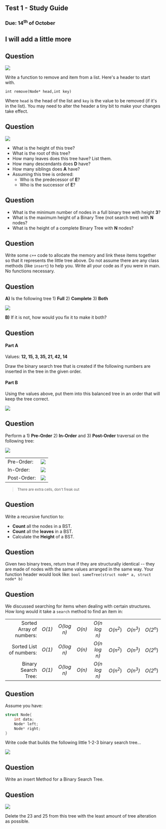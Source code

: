 ## Test 1 - Study Guide
### Due: 14<sup>th</sup> of October

## I will add a little more

## Question

<img src="https://cs.msutexas.edu/~griffin/zcloud/zcloud-files/3013.test.1.7.png">

Write a function to remove and item from a list. Here's a header to start with.  

`int remove(Node* head,int key)`

Where `head` is the head of the list and `key` is the value to be removed (if it's in the list).
You may need to alter the header a tiny bit to make your changes take effect.

## Question

<img src="https://cs.msutexas.edu/~griffin/zcloud/zcloud-files/3013.test.1.5.png">

- What is the height of this tree?
- What is the root of this tree?
- How many leaves does this tree have? List them.
- How many descendants does **D** have?
- How many siblings does  **A** have?
- Assuming this tree is ordered: 
	- Who is the predecessor of **E**?
	- Who is the successor of **E**?

## Question

- What is the minimum number of nodes in a full binary tree with height **3**?
- What is the maximum height of a Binary Tree (not search tree) with **N** nodes?
- What is the height of a complete Binary Tree  with **N** nodes?

## Question

Write some `c++` code to allocate the memory and link these items together so that it represents the little tree above. Do not assume there are any class methods (like `insert`) to help you. Write all your code as if you were in main. No functions necessary.

## Question

**A)** Is the following tree 1) **Full** 2) **Complete** 3) **Both** 

<img src="https://cs.msutexas.edu/~griffin/zcloud/zcloud-files/3013.test.1.2.png">

**B)** If it is not, how would you fix it to make it both?

## Question

#### Part A
Values: **12,  15,  3,  35,  21,  42,  14**

Draw the binary search tree that is created if the following numbers are inserted in the tree in the given order. 

#### Part B

Using the values above, put them into this balanced tree in an order that will keep the tree correct.

<img src="https://cs.msutexas.edu/~griffin/zcloud/zcloud-files/3013.test.1.6.png">

## Question

Perform a 1) **Pre-Order** 2) **In-Order** and 3) **Post-Order** traversal on the following tree:

<img src="https://cs.msutexas.edu/~griffin/zcloud/zcloud-files/3013.test.1.3.png">

|        |      |
|:----|:---|
|Pre-Order: | <img src="https://cs.msutexas.edu/~griffin/zcloud/zcloud-files/3013.test.1.4.png"> |
| In-Order: |<img src="https://cs.msutexas.edu/~griffin/zcloud/zcloud-files/3013.test.1.4.png"> |
| Post-Order: | <img src="https://cs.msutexas.edu/~griffin/zcloud/zcloud-files/3013.test.1.4.png"> |
><sup> There are extra cells, don't freak out</sup>

## Question

Write a recursive function to:

- **Count** all the nodes in a BST.
- **Count** all the **leaves** in a BST.
- Calculate the **Height** of a BST.

## Question

Given two binary trees, return true if they are structurally identical -- they are made of nodes with the same values arranged in the same way. Your function header would look like: `bool sameTree(struct node* a, struct node* b) `

## Question

We discussed searching for items when dealing with certain structures. How long would it take a `search` method to  find an item in:

|         |       |      |     |      |     |       |      |
|----:|:----:|:----:|:----:|:----:|:----:|:----:|:----:|
| Sorted Array of numbers: |  *O(1)* | *O(log n)* | *O(n)* | *O(n log n)* | *O(n*<sup>*2*</sup>) | *O(n*<sup>*3*</sup>*)* | *O(2*<sup>*n*</sup>)|
Sorted List of numbers:|  *O(1)* | *O(log n)* | *O(n)* | *O(n log n)* | *O(n*<sup>*2*</sup>) | *O(n*<sup>*3*</sup>*)* | *O(2*<sup>*n*</sup>)|
Binary Search Tree: |  *O(1)* | *O(log n)* | *O(n)* | *O(n log n)* | *O(n*<sup>*2*</sup>)| *O(n*<sup>*3*</sup>*)* | *O(2*<sup>*n*</sup>)|

## Question

Assume you have:
```cpp
struct Node{
	int data;
	Node* left;
	Node* right;
}
```

Write code that builds the following little 1-2-3 binary search tree...

<img src="https://cs.msutexas.edu/~griffin/zcloud/zcloud-files/3013.test.1.1.png">

## Question

Write an insert Method for a Binary Search Tree.

## Question

<img src="https://cs.msutexas.edu/~griffin/zcloud/zcloud-files/3013.test.1.3.png">

Delete the 23 and 25 from this tree with the least amount of tree alteration as possible.

